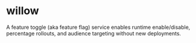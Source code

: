 # willow
A feature toggle (aka feature flag) service enables runtime enable/disable, percentage rollouts, and audience targeting without new deployments.
